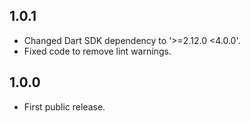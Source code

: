 ## 1.0.1

- Changed Dart SDK dependency to '>=2.12.0 <4.0.0'.
- Fixed code to remove lint warnings.

## 1.0.0

- First public release.
